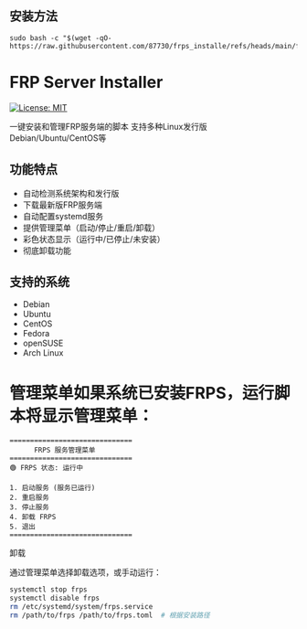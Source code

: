 ## 安装方法

```
sudo bash -c "$(wget -qO- https://raw.githubusercontent.com/87730/frps_installe/refs/heads/main/frps.sh)"
```
# FRP Server Installer

[![License: MIT](https://img.shields.io/badge/License-MIT-yellow.svg)](https://opensource.org/licenses/MIT)

一键安装和管理FRP服务端的脚本
支持多种Linux发行版
Debian/Ubuntu/CentOS等

## 功能特点

- 自动检测系统架构和发行版
- 下载最新版FRP服务端
- 自动配置systemd服务
- 提供管理菜单（启动/停止/重启/卸载）
- 彩色状态显示（运行中/已停止/未安装）
- 彻底卸载功能

## 支持的系统

- Debian
- Ubuntu
- CentOS
- Fedora
- openSUSE
- Arch Linux

# 管理菜单如果系统已安装FRPS，运行脚本将显示管理菜单：
```
==============================
      FRPS 服务管理菜单       
==============================
🟢 FRPS 状态: 运行中

1. 启动服务 (服务已运行)
2. 重启服务
3. 停止服务
4. 卸载 FRPS
5. 退出
==============================
```

卸载

通过管理菜单选择卸载选项，或手动运行：

```bash
systemctl stop frps
systemctl disable frps
rm /etc/systemd/system/frps.service
rm /path/to/frps /path/to/frps.toml  # 根据安装路径
